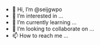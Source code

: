 - 👋 Hi, I’m @seijgwpo
- 👀 I’m interested in ...
- 🌱 I’m currently learning ...
- 💞️ I’m looking to collaborate on ...
- 📫 How to reach me ...

<!---
seijgwpo/seijgwpo is a ✨ special ✨ repository because its `README.md` (this file) appears on your GitHub profile.
You can click the Preview link to take a look at your changes.
--->
